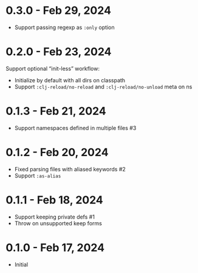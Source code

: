 # 0.3.0 - Feb 29, 2024

- Support passing regexp as `:only` option

# 0.2.0 - Feb 23, 2024

Support optional “init-less” workflow:

- Initialize by default with all dirs on classpath
- Support `:clj-reload/no-reload` and `:clj-reload/no-unload` meta on ns

# 0.1.3 - Feb 21, 2024

- Support namespaces defined in multiple files #3

# 0.1.2 - Feb 20, 2024

- Fixed parsing files with aliased keywords #2
- Support `:as-alias`

# 0.1.1 - Feb 18, 2024

- Support keeping private defs #1
- Throw on unsupported keep forms

# 0.1.0 - Feb 17, 2024

- Initial